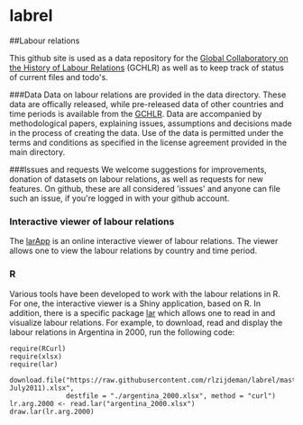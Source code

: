 labrel
======

##Labour relations

This github site is used as a data repository for the [Global Collaboratory on the History of Labour Relations](https:/collab.iisg.nl/web/LabourRelations/) (GCHLR) as well as to keep track of status of current files and todo's. 


###Data
Data on labour relations are provided in the data directory. These data are offically released, while pre-released data of other countries and time periods is available from the [GCHLR](https:/collab.iisg.nl/web/LabourRelations/). Data are accompanied by methodological papers, explaining issues, assumptions and decisions made in the process of creating the data. Use of the data is permitted under the terms and conditions as specified in the license agreement provided in the main directory.

###Issues and requests
We welcome suggestions for improvements, donation of datasets on labour relations, as well as requests for new features. On github, these are all considered 'issues' and anyone can file such an issue, if you're logged in with your github account.

### Interactive viewer of labour relations
The [larApp](http://node-128.dev.socialhistoryservices.org:443/larApp/) is an online interactive viewer of labour relations. The viewer allows one to view the labour relations by country and time period.

### R
Various tools have been developed to work with the labour relations in R. For one, the interactive viewer is a Shiny application, based on R. In addition, there is a specific package [lar](http://cran.r-project.org/web/packages/lar/index.html) which allows one to read in and visualize labour relations. For example, to download, read and display the labour relations in Argentina in 2000, run the following code:

```{r}
require(RCurl)
require(xlsx)
require(lar)

download.file("https://raw.githubusercontent.com/rlzijdeman/labrel/master/data/Argentina/Argentina_2000_(RGM-July2011).xlsx", 
              destfile = "./argentina_2000.xlsx", method = "curl")
lr.arg.2000 <- read.lar("argentina_2000.xlsx")
draw.lar(lr.arg.2000)
```
 
